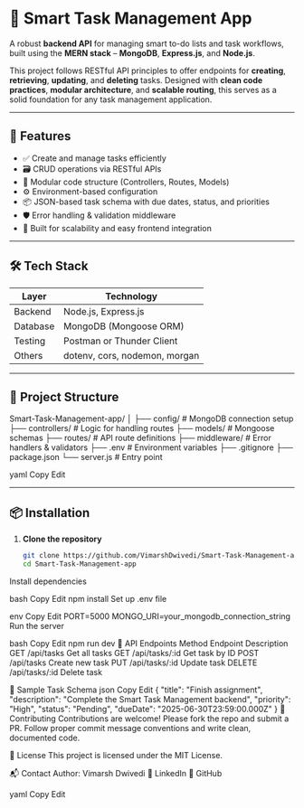 # 🧠 Smart Task Management App

A robust **backend API** for managing smart to-do lists and task workflows, built using the **MERN stack** – **MongoDB**, **Express.js**, and **Node.js**.

This project follows RESTful API principles to offer endpoints for **creating**, **retrieving**, **updating**, and **deleting** tasks. Designed with **clean code practices**, **modular architecture**, and **scalable routing**, this serves as a solid foundation for any task management application.

---

## 🚀 Features

- ✅ Create and manage tasks efficiently  
- 🗃️ CRUD operations via RESTful APIs  
- 🧩 Modular code structure (Controllers, Routes, Models)  
- ⚙️ Environment-based configuration  
- 📦 JSON-based task schema with due dates, status, and priorities  
- 🛡️ Error handling & validation middleware  
- 🔧 Built for scalability and easy frontend integration  

---

## 🛠️ Tech Stack

| Layer     | Technology      |
|-----------|------------------|
| Backend   | Node.js, Express.js |
| Database  | MongoDB (Mongoose ORM) |
| Testing   | Postman or Thunder Client |
| Others    | dotenv, cors, nodemon, morgan |

---

## 📁 Project Structure

Smart-Task-Management-app/
│
├── config/ # MongoDB connection setup
├── controllers/ # Logic for handling routes
├── models/ # Mongoose schemas
├── routes/ # API route definitions
├── middleware/ # Error handlers & validators
├── .env # Environment variables
├── .gitignore
├── package.json
└── server.js # Entry point

yaml
Copy
Edit

---

## 📦 Installation

1. **Clone the repository**
   ```bash
   git clone https://github.com/VimarshDwivedi/Smart-Task-Management-app.git
   cd Smart-Task-Management-app
Install dependencies

bash
Copy
Edit
npm install
Set up .env file

env
Copy
Edit
PORT=5000
MONGO_URI=your_mongodb_connection_string
Run the server

bash
Copy
Edit
npm run dev
🧪 API Endpoints
Method	Endpoint	Description
GET	/api/tasks	Get all tasks
GET	/api/tasks/:id	Get task by ID
POST	/api/tasks	Create new task
PUT	/api/tasks/:id	Update task
DELETE	/api/tasks/:id	Delete task

📌 Sample Task Schema
json
Copy
Edit
{
  "title": "Finish assignment",
  "description": "Complete the Smart Task Management backend",
  "priority": "High",
  "status": "Pending",
  "dueDate": "2025-06-30T23:59:00.000Z"
}
🤝 Contributing
Contributions are welcome! Please fork the repo and submit a PR.
Follow proper commit message conventions and write clean, documented code.

📃 License
This project is licensed under the MIT License.

📬 Contact
Author: Vimarsh Dwivedi
📧 LinkedIn
📂 GitHub

yaml
Copy
Edit

